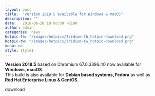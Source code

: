```yaml
---
layout: post
title:  "Version 2018.5 available for Windows & macOS"
description: ""
date:   2018-06-20 18:00:00 -0100
author:	admin
categories: news
hotpic-fb: "/images/hotpics/Iridium-fb_hotpic-download.png"
hotpic-tw: "/images/hotpics/Iridium-tw_hotpic-download.png"
menu: no
style: style1
---
```


**Version 2018.5** based on Chromium 67.0.3396.40 now available for **Windows, macOS**.   
This build is also available for **Debian based systems, Fedora** as well as **Red Hat Enterprise Linux & CentOS**.    
    
<a id="download-parser" class="button download" title="download Iridium Browser">download</a>